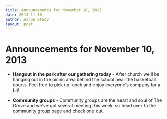 ```yaml
---
title: Announcements for November 10, 2013
date: 2013-11-10
author: Aaron Stacy
layout: post
---
```


# Announcements for November 10, 2013

 - **Hangout in the park after our gathering today** - After church we'll be
   hanging out in the picnic area behind the school near the basketball courts.
   Feel free to pick up lunch and enjoy everyone's company for a bit!

 - **Community groups** - Community groups are the heart and soul of The Grove
   and we've got several meeting this week, so head over to the [community
   group page][cgs] and check one out.

[cgs]: /gatherings/community-groups/
